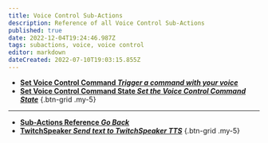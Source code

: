 ```yaml
---
title: Voice Control Sub-Actions
description: Reference of all Voice Control Sub-Actions
published: true
date: 2022-12-04T19:24:46.987Z
tags: subactions, voice, voice control
editor: markdown
dateCreated: 2022-07-10T19:03:15.855Z
---
```


* [<i class="mdi mdi-slash-forward-box primary--text"></i> **Set Voice Control Command *Trigger a command with your voice***](/en/Sub-Actions/Set-Voice-Control-Command)
* [<i class="mdi mdi-state-machine primary--text"></i> **Set Voice Control Command State *Set the Voice Control Command State***](/en/Sub-Actions/Set-Voice-Control-Command-State)
{.btn-grid .my-5}

---

- [<i class="mdi mdi-chevron-left"></i>**Sub-Actions Reference *Go Back***](/en/Sub-Actions)
- [<i class="mdi mdi-speaker text--twitch"></i> **TwitchSpeaker *Send text to TwitchSpeaker TTS***](/en/Sub-Actions/TwitchSpeaker/Speak)
{.btn-grid .my-5}